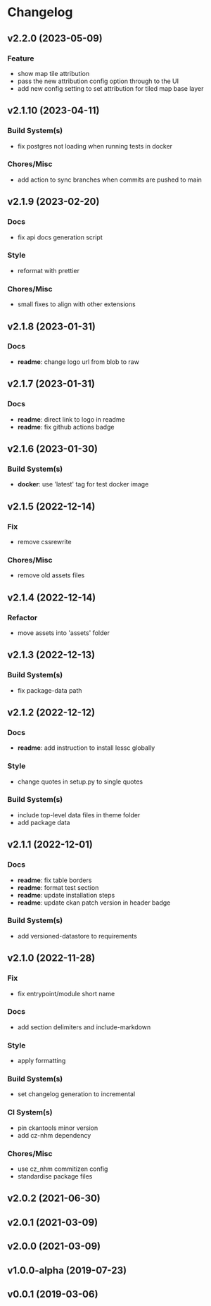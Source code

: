 # Changelog

## v2.2.0 (2023-05-09)

### Feature

- show map tile attribution
- pass the new attribution config option through to the UI
- add new config setting to set attribution for tiled map base layer

## v2.1.10 (2023-04-11)

### Build System(s)

- fix postgres not loading when running tests in docker

### Chores/Misc

- add action to sync branches when commits are pushed to main

## v2.1.9 (2023-02-20)

### Docs

- fix api docs generation script

### Style

- reformat with prettier

### Chores/Misc

- small fixes to align with other extensions

## v2.1.8 (2023-01-31)

### Docs

- **readme**: change logo url from blob to raw

## v2.1.7 (2023-01-31)

### Docs

- **readme**: direct link to logo in readme
- **readme**: fix github actions badge

## v2.1.6 (2023-01-30)

### Build System(s)

- **docker**: use 'latest' tag for test docker image

## v2.1.5 (2022-12-14)

### Fix

- remove cssrewrite

### Chores/Misc

- remove old assets files

## v2.1.4 (2022-12-14)

### Refactor

- move assets into 'assets' folder

## v2.1.3 (2022-12-13)

### Build System(s)

- fix package-data path

## v2.1.2 (2022-12-12)

### Docs

- **readme**: add instruction to install lessc globally

### Style

- change quotes in setup.py to single quotes

### Build System(s)

- include top-level data files in theme folder
- add package data

## v2.1.1 (2022-12-01)

### Docs

- **readme**: fix table borders
- **readme**: format test section
- **readme**: update installation steps
- **readme**: update ckan patch version in header badge

### Build System(s)

- add versioned-datastore to requirements

## v2.1.0 (2022-11-28)

### Fix

- fix entrypoint/module short name

### Docs

- add section delimiters and include-markdown

### Style

- apply formatting

### Build System(s)

- set changelog generation to incremental

### CI System(s)

- pin ckantools minor version
- add cz-nhm dependency

### Chores/Misc

- use cz_nhm commitizen config
- standardise package files

## v2.0.2 (2021-06-30)

## v2.0.1 (2021-03-09)

## v2.0.0 (2021-03-09)

## v1.0.0-alpha (2019-07-23)

## v0.0.1 (2019-03-06)
